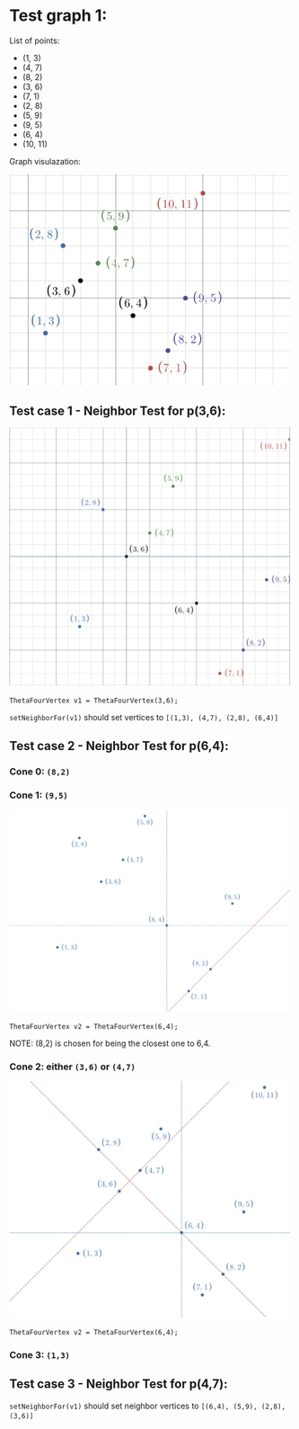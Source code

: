# Test graph 1: 
List of points: 
- (1, 3)
- (4, 7)
- (8, 2)
- (3, 6)
- (7, 1)
- (2, 8)
- (5, 9)
- (9, 5)
- (6, 4)
- (10, 11)

Graph visulazation:

<img src="image.png" alt="alt text" width="500"/>

## Test case 1 - Neighbor Test for p(3,6): 
<img src="image-1.png" alt="alt text" width="500"/>

`ThetaFourVertex v1 = ThetaFourVertex(3,6);`

`setNeighborFor(v1)` should set vertices to `[(1,3), (4,7), (2,8), (6,4)]`

## Test case 2 - Neighbor Test for p(6,4): 

### Cone 0: `(8,2)`
### Cone 1: `(9,5)`
<img src="image-2.png" alt="alt text" width="500"/>

`ThetaFourVertex v2 = ThetaFourVertex(6,4);`

NOTE: (8,2) is chosen for being the closest one to 6,4. 

### Cone 2: either `(3,6)` or `(4,7)`

<img src="image-3.png" alt="alt text" width="500"/>

`ThetaFourVertex v2 = ThetaFourVertex(6,4);`


### Cone 3: `(1,3)`

## Test case 3 - Neighbor Test for p(4,7): 
`setNeighborFor(v1)` should set neighbor vertices to `[(6,4), (5,9), (2,8), (3,6)]`